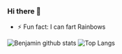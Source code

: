 ### Hi there 👋

<!--
**Benjaminlooi/Benjaminlooi** is a ✨ _special_ ✨ repository because its `README.md` (this file) appears on your GitHub profile.

Here are some ideas to get you started:
-->
<!-- - 🔭 I’m currently working on ... -->
<!-- - 🌱 I’m currently learning Flutter
<!-- - 👯 I’m looking to collaborate on ... -->
<!-- - 🤔 I’m looking for help with ... -->
<!-- - 💬 Ask me about ... -->
<!-- - 📫 How to reach me: benjaminlooidt@gmail.com
<!-- - 😄 Pronouns: ... -->
- ⚡ Fun fact: I can fart Rainbows

<!-- ![trophy](https://github-profile-trophy.vercel.app/?username=BenjaminLooi) -->

![Benjamin github stats](https://github-readme-stats.vercel.app/api?username=BenjaminLooi&count_private=true&show_icons=true)
![Top Langs](https://github-readme-stats.vercel.app/api/top-langs/?username=BenjaminLooi)
